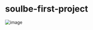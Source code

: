 # soulbe-first-project
![image](https://github.com/user-attachments/assets/ecbf2721-d030-4c6d-9791-384de4a57e66)
